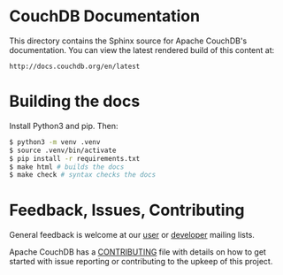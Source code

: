 # CouchDB Documentation

This directory contains the Sphinx source for Apache CouchDB's documentation.
You can view the latest rendered build of this content at:

    http://docs.couchdb.org/en/latest

# Building the docs

Install Python3 and pip. Then:

```sh
$ python3 -m venv .venv
$ source .venv/bin/activate
$ pip install -r requirements.txt
$ make html # builds the docs
$ make check # syntax checks the docs
```

# Feedback, Issues, Contributing

General feedback is welcome at our [user][1] or [developer][2] mailing lists.

Apache CouchDB has a [CONTRIBUTING][3] file with details on how to get started
with issue reporting or contributing to the upkeep of this project.

[1]: http://mail-archives.apache.org/mod_mbox/couchdb-user/
[2]: http://mail-archives.apache.org/mod_mbox/couchdb-dev/
[3]: https://github.com/apache/couchdb/blob/main/CONTRIBUTING.md
